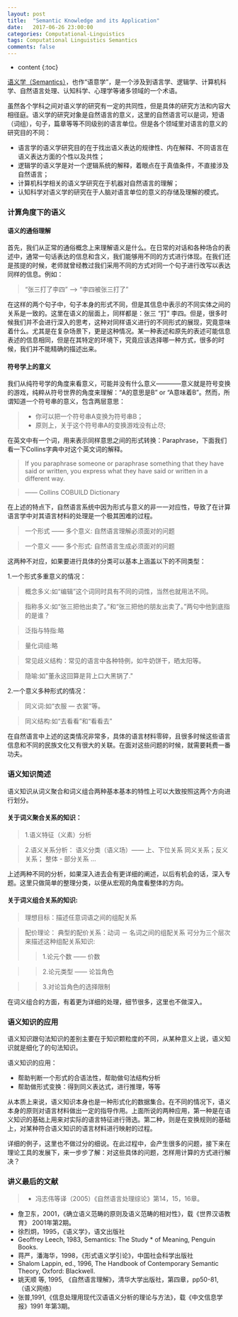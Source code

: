 ```yaml
---
layout: post
title:  "Semantic Knowledge and its Application"
date:   2017-06-26 23:00:00
categories: Computational-Linguistics
tags: Computational Linguistics Semantics
comments: false
---
```

* content
{:toc}

[语义学（Semantics）](https://en.wiktionary.org/wiki/semantics)，也作“语意学”，是一个涉及到语言学、逻辑学、计算机科学、自然语言处理、认知科学、心理学等诸多领域的一个术语。
 <!--more-->

虽然各个学科之间对语义学的研究有一定的共同性，但是具体的研究方法和内容大相径庭。语义学的研究对象是自然语言的意义，这里的自然语言可以是词，短语（词组），句子，篇章等等不同级别的语言单位。但是各个领域里对语言的意义的研究目的不同：
* 语言学的语义学研究目的在于找出语义表达的规律性、内在解释、不同语言在语义表达方面的个性以及共性；
* 逻辑学的语义学是对一个逻辑系统的解释，着眼点在于真值条件，不直接涉及自然语言；
* 计算机科学相关的语义学研究在于机器对自然语言的理解；
* 认知科学对语义学的研究在于人脑对语言单位的意义的存储及理解的模式。

### 计算角度下的语义

#### 语义的通俗理解
首先，我们从正常的通俗概念上来理解语义是什么。在日常的对话和各种场合的表述中，通常一句话表达的信息和含义，我们能够用不同的方式进行体现。在我们还是孩提的时候，老师就曾经教过我们采用不同的方式对同一个句子进行改写以表达同样的信息。例如：
>“张三打了李四” ——> “李四被张三打了”

在这样的两个句子中，句子本身的形式不同，但是其信息中表示的不同实体之间的关系是一致的。这里在语义的层面上，同样都是：张三  “打” 李四。但是，很多时候我们并不会进行深入的思考，这种对同样语义进行的不同形式的展现，究竟意味着什么。尤其是在复杂场景下，更是这种情况。某一种表述和原先的表述可能信息表述的信息相同，但是在其特定的环境下，究竟应该选择哪一种方式，很多的时候，我们并不能精确的描述出来。

#### 符号学上的意义
我们从纯符号学的角度来看意义，可能并没有什么意义————意义就是符号变换的游戏，纯粹从符号世界的角度来理解：“A的意思是B” or “A意味着B”。然而，所谓知道一个符号串的意义，包含两层意思：

>* 你可以把一个符号串A变换为符号串B；
>* 原则上，关于这个符号串A的变换游戏没有止尽;

在英文中有一个词，用来表示同样意思之间的形式转换：Paraphrase，下面我们看一下Collins字典中对这个英文词的解释。

>If you paraphrase someone or paraphrase something
that they have said or written, you express what they
have said or written in a different way.

>—— Collins COBUILD Dictionary


在上述的特点下，自然语言系统中因为形式与意义的非一一对应性，导致了在计算语言学中对其语言材料的处理是一个极其困难的过程。

> 一个形式 —— 多个意义:
自然语言理解必须面对的问题

> 一个意义 —— 多个形式:
自然语言生成必须面对的问题

这两种不对应，如果要进行具体的分类可以基本上涵盖以下的不同类型：

1.一个形式多重意义的情况：
>概念多义:如“编辑”这个词同时具有不同的词性，当然也就用法不同。

>指称多义:如“张三把他出卖了。”和“张三把他的朋友出卖了。”两句中他到底指的是谁？

>泛指与特指:略

>量化词组:略

>常见歧义结构：常见的语言中各种特例，如牛奶饼干，晒太阳等。

>隐喻:如"董永这回算是背上口大黑锅了."

2.一个意义多种形式的情况：

>同义词:如“衣服 — 衣裳”等。

>同义结构:如“去看看”和“看看去”

在自然语言中上述的这类情况非常多，具体的语言材料零碎，且很多时候这些语言信息和不同的民族文化又有很大的关联。在面对这些问题的时候，就需要耗费一番功夫。

### 语义知识简述
语义知识从词义聚合和词义组合两种基本基本的特性上可以大致按照这两个方向进行划分。

#### 关于词义聚合关系的知识：
>1.语义特征（义素）分析

>2.语义关系分析：
语义分类（语义场）—— 上、下位关系
同义关系；反义关系；
整体 - 部分关系 …

上述两种不同的分析，如果深入进去会有更详细的阐述，以后有机会的话，深入专题。这里只做简单的整理分类，以便从宏观的角度看整体的方向。

#### 关于词义组合关系的知识:

>理想目标：描述任意词语之间的组配关系

>配价理论：
典型的配价关系：动词 － 名词之间的组配关系
可分为三个层次来描述这种组配关系知识:
>> 1.论元个数 —— 价数

>> 2.论元类型 —— 论旨角色

>> 3.对论旨角色的选择限制

在词义组合的方面，有着更为详细的处理，细节很多，这里也不做深入。

### 语义知识的应用

语义知识跟句法知识的差别主要在于知识颗粒度的不同，从某种意义上说，语义知识就是细化了的句法知识。

语义知识的应用：
* 帮助判断一个形式的合语法性，帮助做句法结构分析
* 帮助做形式变换：得到同义表达式，进行推理，等等


从本质上来说，语义知识本身也是一种形式化的数据集合。在不同的情况下，语义本身的原则对语言材料做出一定的指导作用。上面所说的两种应用，第一种是在语义知识的基础上用来对实际的语言特征进行筛选。第二种，则是在变换规则的基础上，对某种符合语义知识的语言材料进行映射的过程。

详细的例子，这里也不做过分的细说。在此过程中，会产生很多的问题，接下来在理论工具的发展下，来一步步了解：对这些具体的问题，怎样用计算的方式进行解决？

### 讲义最后的文献

>* 冯志伟等译（2005）《自然语言处理综论》第14，15，16章。
* 詹卫东，2001，《确立语义范畴的原则及语义范畴的相对性》，载《世界汉语教育》
2001年第2期。
* 徐烈炯，1995，《语义学》，语文出版社
* Geoffrey Leech, 1983, Semantics: The Study * of Meaning, Penguin Books.
* 蒋严，潘海华，1998，《形式语义学引论》，中国社会科学出版社
* Shalom Lappin, ed., 1996, The Handbook of Contemporary Semantic Theory, Oxford:
Blackwell.
* 姚天顺 等, 1995, 《自然语言理解》，清华大学出版社，第四章，pp50-81, （语义网络）
* 张普,1991,《信息处理用现代汉语语义分析的理论与方法》，载《中文信息学报》1991
年第3期。
